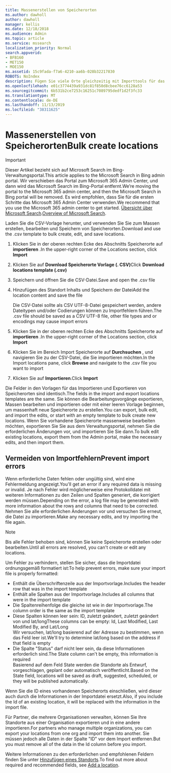 ```yaml
---
title: Massenerstellen von Speicherorten
ms.author: dawholl
author: dawholl
manager: kellis
ms.date: 12/18/2018
ms.audience: Admin
ms.topic: article
ms.service: mssearch
localization_priority: Normal
search.appverid:
- BFB160
- MET150
- MOE150
ms.assetid: 15c9fada-f7a6-4210-aa6b-028b32217830
ROBOTS: NoIndex
description: Fügen Sie viele Orte gleichzeitig mit Importtools für das Microsoft Search-Verwaltungsportal hinzu.
ms.openlocfilehash: e01c3774439a931dc81f850d8cbee76cc6128a53
ms.sourcegitcommit: 6b531b2ce7253c16251c7089795dedf1d2f3fc33
ms.translationtype: MT
ms.contentlocale: de-DE
ms.lasthandoff: 11/13/2019
ms.locfileid: "38311625"
---
```

# <a name="bulk-create-locations"></a><span data-ttu-id="5d4ad-103">Massenerstellen von Speicherorten</span><span class="sxs-lookup"><span data-stu-id="5d4ad-103">Bulk create locations</span></span>

> [!IMPORTANT]
> <span data-ttu-id="5d4ad-104">Dieser Artikel bezieht sich auf Microsoft Search im Bing-Verwaltungsportal.</span><span class="sxs-lookup"><span data-stu-id="5d4ad-104">This article applies to the Microsoft Search in Bing admin portal.</span></span> <span data-ttu-id="5d4ad-105">Wir verschieben das Portal zum Microsoft 365 Admin Center, und dann wird das Microsoft Search im Bing-Portal entfernt.</span><span class="sxs-lookup"><span data-stu-id="5d4ad-105">We’re moving the portal to the Microsoft 365 admin center, and then the Microsoft Search in Bing portal will be removed.</span></span> <span data-ttu-id="5d4ad-106">Es wird empfohlen, dass Sie für die ersten Schritte das Microsoft 365 Admin Center verwenden.</span><span class="sxs-lookup"><span data-stu-id="5d4ad-106">We recommend that you use the Microsoft 365 admin center to get started.</span></span> <span data-ttu-id="5d4ad-107">[Übersicht über Microsoft Search](overview-microsoft-search.md).</span><span class="sxs-lookup"><span data-stu-id="5d4ad-107">[Overview of Microsoft Search](overview-microsoft-search.md).</span></span>
    
<span data-ttu-id="5d4ad-108">Laden Sie die CSV-Vorlage herunter, und verwenden Sie Sie zum Massen erstellen, bearbeiten und Speichern von Speicherorten.</span><span class="sxs-lookup"><span data-stu-id="5d4ad-108">Download and use the .csv template to bulk create, edit, and save locations.</span></span> 
  
1. <span data-ttu-id="5d4ad-109">Klicken Sie in der oberen rechten Ecke des Abschnitts Speicherorte auf **importieren** .</span><span class="sxs-lookup"><span data-stu-id="5d4ad-109">In the upper-right corner of the Locations section, click **Import**</span></span>
    
2. <span data-ttu-id="5d4ad-110">Klicken Sie auf **Download Speicherorte Vorlage (. CSV)**</span><span class="sxs-lookup"><span data-stu-id="5d4ad-110">Click **Download locations template (.csv)**</span></span>
    
3. <span data-ttu-id="5d4ad-111">Speichern und öffnen Sie die CSV-Datei.</span><span class="sxs-lookup"><span data-stu-id="5d4ad-111">Save and open the .csv file</span></span>
    
4. <span data-ttu-id="5d4ad-112">Hinzufügen des Standort Inhalts und Speichern der Datei</span><span class="sxs-lookup"><span data-stu-id="5d4ad-112">Add the location content and save the file</span></span>

    <span data-ttu-id="5d4ad-113">Die CSV-Datei sollte als CSV UTF-8-Datei gespeichert werden, andere Dateitypen und/oder Codierungen können zu Importfehlern führen.</span><span class="sxs-lookup"><span data-stu-id="5d4ad-113">The .csv file should be saved as a CSV UTF-8 file, other file types and or encodings may cause import errors</span></span>
    
5. <span data-ttu-id="5d4ad-114">Klicken Sie in der oberen rechten Ecke des Abschnitts Speicherorte auf **importieren** .</span><span class="sxs-lookup"><span data-stu-id="5d4ad-114">In the upper-right corner of the Locations section, click **Import**</span></span>
    
6. <span data-ttu-id="5d4ad-115">Klicken Sie im Bereich Import Speicherorte auf **Durchsuchen** , und navigieren Sie zu der CSV-Datei, die Sie importieren möchten.</span><span class="sxs-lookup"><span data-stu-id="5d4ad-115">In the Import locations pane, click **Browse** and navigate to the .csv file you want to import</span></span> 
    
7. <span data-ttu-id="5d4ad-116">Klicken Sie auf **Importieren**.</span><span class="sxs-lookup"><span data-stu-id="5d4ad-116">Click **Import**</span></span>

<span data-ttu-id="5d4ad-117">Die Felder in den Vorlagen für das Importieren und Exportieren von Speicherorten sind identisch.</span><span class="sxs-lookup"><span data-stu-id="5d4ad-117">The fields in the import and export locations templates are the same.</span></span> <span data-ttu-id="5d4ad-118">Sie können die Bearbeitungsvorgänge exportieren, Massen bearbeiten und importieren oder mit einer leeren Vorlage beginnen, um massenhaft neue Speicherorte zu erstellen.</span><span class="sxs-lookup"><span data-stu-id="5d4ad-118">You can export, bulk edit, and import the edits, or start with an empty template to bulk create new locations.</span></span> <span data-ttu-id="5d4ad-119">Wenn Sie vorhandene Speicherorte massenweise bearbeiten möchten, exportieren Sie Sie aus dem Verwaltungsportal, nehmen Sie die erforderlichen Änderungen vor, und importieren Sie Sie dann.</span><span class="sxs-lookup"><span data-stu-id="5d4ad-119">To bulk edit existing locations, export them from the Admin portal, make the necessary edits, and then import them.</span></span>

## <a name="prevent-import-errors"></a><span data-ttu-id="5d4ad-120">Vermeiden von Importfehlern</span><span class="sxs-lookup"><span data-stu-id="5d4ad-120">Prevent import errors</span></span>  
<span data-ttu-id="5d4ad-121">Wenn erforderliche Daten fehlen oder ungültig sind, wird eine Fehlermeldung angezeigt.</span><span class="sxs-lookup"><span data-stu-id="5d4ad-121">You'll get an error if any required data is missing or invalid.</span></span> <span data-ttu-id="5d4ad-122">Je nach Fehler wird möglicherweise eine Protokolldatei mit weiteren Informationen zu den Zeilen und Spalten generiert, die korrigiert werden müssen.</span><span class="sxs-lookup"><span data-stu-id="5d4ad-122">Depending on the error, a log file may be generated with more information about the rows and columns that need to be corrected.</span></span> <span data-ttu-id="5d4ad-123">Nehmen Sie alle erforderlichen Änderungen vor und versuchen Sie erneut, die Datei zu importieren.</span><span class="sxs-lookup"><span data-stu-id="5d4ad-123">Make any necessary edits, and try importing the file again.</span></span>
  
> [!NOTE]
> <span data-ttu-id="5d4ad-124">Bis alle Fehler behoben sind, können Sie keine Speicherorte erstellen oder bearbeiten.</span><span class="sxs-lookup"><span data-stu-id="5d4ad-124">Until all errors are resolved, you can't create or edit any locations.</span></span> 

<span data-ttu-id="5d4ad-125">Um Fehler zu verhindern, stellen Sie sicher, dass die Importdatei ordnungsgemäß formatiert ist:</span><span class="sxs-lookup"><span data-stu-id="5d4ad-125">To help prevent errors, make sure your import file is properly formatted:</span></span>
- <span data-ttu-id="5d4ad-126">Enthält die Überschriftenzeile aus der Importvorlage.</span><span class="sxs-lookup"><span data-stu-id="5d4ad-126">Includes the header row that was in the import template</span></span>
- <span data-ttu-id="5d4ad-127">Enthält alle Spalten aus der Importvorlage.</span><span class="sxs-lookup"><span data-stu-id="5d4ad-127">Includes all columns that were in the import template</span></span>
- <span data-ttu-id="5d4ad-128">Die Spaltenreihenfolge die gleiche ist wie in der Importvorlage.</span><span class="sxs-lookup"><span data-stu-id="5d4ad-128">The column order is the same as the import template</span></span>
- <span data-ttu-id="5d4ad-129">Diese Spalten können leer sein: ID, zuletzt geändert, zuletzt geändert von und lat/long</span><span class="sxs-lookup"><span data-stu-id="5d4ad-129">These columns can be empty: Id, Last Modified, Last Modified By, and Lat/Long</span></span>  
<span data-ttu-id="5d4ad-130">Wir versuchen, lat/long basierend auf der Adresse zu bestimmen, wenn das Feld leer ist.</span><span class="sxs-lookup"><span data-stu-id="5d4ad-130">We'll try to determine lat/long based on the address if that field is empty</span></span>
- <span data-ttu-id="5d4ad-131">Die Spalte "Status" darf nicht leer sein, da diese Informationen erforderlich sind.</span><span class="sxs-lookup"><span data-stu-id="5d4ad-131">The State column can't be empty, this information is required</span></span>  
<span data-ttu-id="5d4ad-132">Basierend auf dem Feld State werden die Standorte als Entwurf, vorgeschlagen, geplant oder automatisch veröffentlicht.</span><span class="sxs-lookup"><span data-stu-id="5d4ad-132">Based on the State field, locations will be saved as draft, suggested, scheduled, or they will be published automatically.</span></span>

<span data-ttu-id="5d4ad-133">Wenn Sie die ID eines vorhandenen Speicherorts einschließen, wird dieser auch durch die Informationen in der Importdatei ersetzt.</span><span class="sxs-lookup"><span data-stu-id="5d4ad-133">Also, if you include the Id of an existing location, it will be replaced with the information in the import file.</span></span>

<span data-ttu-id="5d4ad-134">Für Partner, die mehrere Organisationen verwalten, können Sie Ihre Standorte aus einer Organisation exportieren und in eine andere importieren.</span><span class="sxs-lookup"><span data-stu-id="5d4ad-134">For partners who manage multiple organizations, you can export your locations from one org and import them into another.</span></span> <span data-ttu-id="5d4ad-135">Sie müssen jedoch alle Daten in der Spalte "ID" vor dem Import entfernen.</span><span class="sxs-lookup"><span data-stu-id="5d4ad-135">But you must remove all of the data in the Id column before you import.</span></span>
  
<span data-ttu-id="5d4ad-136">Weitere Informationen zu den erforderlichen und empfohlenen Feldern finden Sie unter [Hinzufügen eines Standorts](add-a-location.md).</span><span class="sxs-lookup"><span data-stu-id="5d4ad-136">To find out more about required and recommended fields, see [Add a location](add-a-location.md).</span></span>

  

